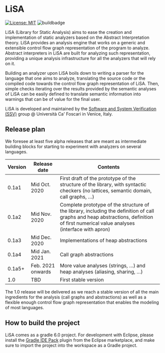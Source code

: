 # LiSA

[![License: MIT](https://img.shields.io/badge/License-MIT-yellow.svg)](https://opensource.org/licenses/MIT)
![buildbadge](https://github.com/UniVE-SSV/lisa/workflows/Gradle%20Build/badge.svg) 

LiSA (Library for Static Analysis) aims to ease the creation and implementation of static analyzers based on the Abstract Interpretation theory.
LiSA provides an analysis engine that works on a generic and extensible control flow graph representation of the program to analyze. Abstract interpreters in LiSA are built 
for analyzing such representation, providing a unique analysis infrastructure for all the analyzers that will rely on it.

Building an analyzer upon LiSA boils down to writing a parser for the language that one aims to analyze, translating the source code or the compiled code towards 
the control flow graph representation of LiSA. Then, simple checks iterating over the results provided by the semantic analyses of LiSA can be easily defined to translate 
semantic information into warnings that can be of value for the final user. 

LiSA is developed and maintained by the [Software and System Verification (SSV)](https://ssv.dais.unive.it/) group @ Università Ca' Foscari in Venice, Italy. 

## Release plan ##

We foresee at least five alpha releases that are meant as intermediate building blocks for starting to experiment with analyzers on several languages. 

| Version | Release date | Contents |
| --- | --- | --- |
| 0.1a1 | Mid Oct. 2020 | First draft of the prototype of the structure of the library, with syntactic checkers (no lattices, semantic domain, call graphs, …) |
| 0.1a2 | Mid Nov. 2020 | Complete prototype of the structure of the library, including the definition of call graphs and heap abstractions, definition of first numerical value analyses (interface with apron) |
| 0.1a3 | Mid Dec. 2020 | Implementations of heap abstractions |
| 0.1a4 | Mid Jan. 2021 | Call graph abstractions |
| 0.1a5+ | Feb. 2021 onwards | More value analyses (strings, …) and heap analyses (aliasing, sharing, …) |
| 1.0 | TBD | First stable version |

The 1.0 release will be delivered as we reach a stable version of all the main ingredients for the analysis (call graphs and abstractions) as well as a flexible enough control flow graph representation that enables the modeling of most languages.

## How to build the project ##

LiSA comes as a gradle 6.0 project. For development with Eclipse, please install the [Gradle IDE Pack](https://marketplace.eclipse.org/content/gradle-ide-pack) 
plugin from the Eclipse marketplace, and make sure to import the project into the workspace as a Gradle project. 
